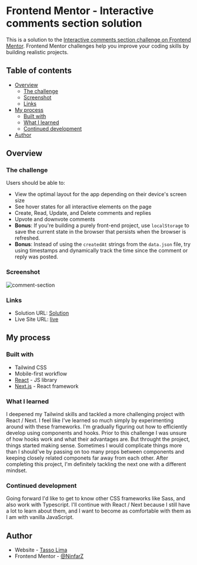# Frontend Mentor - Interactive comments section solution

This is a solution to the [Interactive comments section challenge on Frontend Mentor](https://www.frontendmentor.io/challenges/interactive-comments-section-iG1RugEG9). Frontend Mentor challenges help you improve your coding skills by building realistic projects. 

## Table of contents

- [Overview](#overview)
  - [The challenge](#the-challenge)
  - [Screenshot](#screenshot)
  - [Links](#links)
- [My process](#my-process)
  - [Built with](#built-with)
  - [What I learned](#what-i-learned)
  - [Continued development](#continued-development)
- [Author](#author)

## Overview

### The challenge

Users should be able to:

- View the optimal layout for the app depending on their device's screen size
- See hover states for all interactive elements on the page
- Create, Read, Update, and Delete comments and replies
- Upvote and downvote comments
- **Bonus**: If you're building a purely front-end project, use `localStorage` to save the current state in the browser that persists when the browser is refreshed.
- **Bonus**: Instead of using the `createdAt` strings from the `data.json` file, try using timestamps and dynamically track the time since the comment or reply was posted.

### Screenshot

![comment-section](https://user-images.githubusercontent.com/65355075/224479894-0072ffe1-ad1a-4cab-b87f-d73e3486861c.png)

### Links

- Solution URL: [Solution](https://www.frontendmentor.io/solutions/interactive-comments-section-using-nextjs-and-tailwind-css-6s-QnSM8Vi)
- Live Site URL: [live](https://interactive-comments-section-neon.vercel.app/)

## My process

### Built with

- Tailwind CSS
- Mobile-first workflow
- [React](https://reactjs.org/) - JS library
- [Next.js](https://nextjs.org/) - React framework


### What I learned

I deepened my Tailwind skills and tackled a more challenging project with React / Next. I feel like I've learned so much simply by experimenting around with these frameworks. I'm gradually figuring out how to efficiently develop using components and hooks. Prior to this challenge I was unsure of how hooks work and what their advantages are. But throught the project, things started making sense. Sometimes I would complicate things more than I should've by passing on too many props between components and keeping closely related componets far away from each other. After completing this project, I'm definitely tackling the next one with a different mindset.

### Continued development

Going forward I'd like to get to know other CSS frameworks like Sass, and also work with Typescript. I'll continue with React / Next because I still have a lot to learn about them, and I want to become as comfortable with them as I am with vanilla JavaScript.

## Author

- Website - [Tasso Lima](https://ninfarz.github.io/)
- Frontend Mentor - [@NinfarZ](https://www.frontendmentor.io/profile/NinfarZ)

